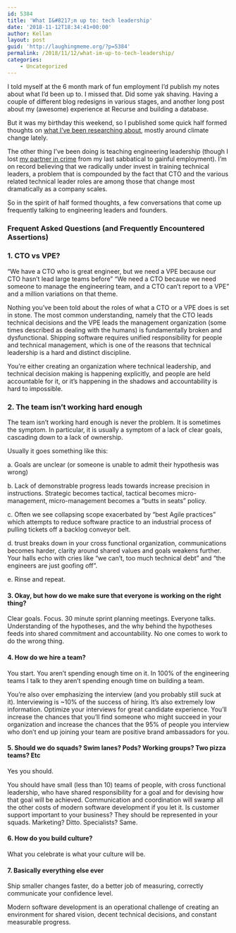 ```yaml
---
id: 5384
title: 'What I&#8217;m up to: tech leadership'
date: '2018-11-12T18:34:41+00:00'
author: Kellan
layout: post
guid: 'http://laughingmeme.org/?p=5384'
permalink: /2018/11/12/what-im-up-to-tech-leadership/
categories:
    - Uncategorized
---
```


I told myself at the 6 month mark of fun employment I’d publish my notes about what I’d been up to. I missed that. Did some yak shaving. Having a couple of different blog redesigns in various stages, and another long post about my (awesome) experience at Recurse and building a database.

But it was my birthday this weekend, so I published some quick half formed thoughts on [what I’ve been researching about](http://laughingmeme.org/2018/11/12/what-im-up-to/), mostly around climate change lately.

The other thing I’ve been doing is teaching engineering leadership (though I lost [my partner in crime](http://www.camilletalk.com/) from my last sabbatical to gainful employment). I’m on record believing that we radically under invest in training technical leaders, a problem that is compounded by the fact that CTO and the various related technical leader roles are among those that change most dramatically as a company scales.

So in the spirit of half formed thoughts, a few conversations that come up frequently talking to engineering leaders and founders.

### Frequent Asked Questions (and Frequently Encountered Assertions)

### 1. CTO vs VPE?

“We have a CTO who is great engineer, but we need a VPE because our CTO hasn’t lead large teams before” “We need a CTO because we need someone to manage the engineering team, and a CTO can’t report to a VPE” and a million variations on that theme.

Nothing you’ve been told about the roles of what a CTO or a VPE does is set in stone. The most common understanding, namely that the CTO leads technical decisions and the VPE leads the management organization (some times described as dealing with the humans) is fundamentally broken and dysfunctional. Shipping software requires unified responsibility for people and technical management, which is one of the reasons that technical leadership is a hard and distinct discipline.

You’re either creating an organization where technical leadership, and technical decision making is happening explicitly, and people are held accountable for it, or it’s happening in the shadows and accountability is hard to impossible.

### 2. The team isn’t working hard enough

The team isn’t working hard enough is never the problem. It is sometimes the symptom. In particular, it is usually a symptom of a lack of clear goals, cascading down to a lack of ownership.

Usually it goes something like this:

a. Goals are unclear (or someone is unable to admit their hypothesis was wrong)

b. Lack of demonstrable progress leads towards increase precision in instructions. Strategic becomes tactical, tactical becomes micro-management, micro-management becomes a “butts in seats” policy.

c. Often we see collapsing scope exacerbated by “best Agile practices” which attempts to reduce software practice to an industrial process of pulling tickets off a backlog conveyor belt.

d. trust breaks down in your cross functional organization, communications becomes harder, clarity around shared values and goals weakens further. Your halls echo with cries like “we can’t, too much technical debt” and “the engineers are just goofing off”.

e. Rinse and repeat.

#### 3. Okay, but how do we make sure that everyone is working on the right thing?

Clear goals. Focus. 30 minute sprint planning meetings. Everyone talks. Understanding of the hypotheses, and the why behind the hypotheses feeds into shared commitment and accountability. No one comes to work to do the wrong thing.

#### 4. How do we hire a team?

You start. You aren’t spending enough time on it. In 100% of the engineering teams I talk to they aren’t spending enough time on building a team.

You’re also over emphasizing the interview (and you probably still suck at it). Interviewing is ~10% of the success of hiring. It’s also extremely low information. Optimize your interviews for great candidate experience. You’ll increase the chances that you’ll find someone who might succeed in your organization and increase the chances that the 95% of people you interview who don’t end up joining your team are positive brand ambassadors for you.

#### 5. Should we do squads? Swim lanes? Pods? Working groups? Two pizza teams? Etc

Yes you should.

You should have small (less than 10) teams of people, with cross functional leadership, who have shared responsibility for a goal and for devising how that goal will be achieved. Communication and coordination will swamp all the other costs of modern software development if you let it. Is customer support important to your business? They should be represented in your squads. Marketing? Ditto. Specialists? Same.

#### 6. How do you build culture?

What you celebrate is what your culture will be.

#### 7. Basically everything else ever

Ship smaller changes faster, do a better job of measuring, correctly communicate your confidence level.

Modern software development is an operational challenge of creating an environment for shared vision, decent technical decisions, and constant measurable progress.